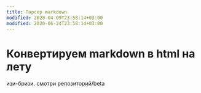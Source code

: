 ```yaml
---
title: Парсер markdown
modified: 2020-04-09T23:58:14+03:00
modified: 2020-06-24T23:58:14+03:00
---
```


# Конвертируем markdown в html на лету

изи-бризи. смотри репозиторий/beta
